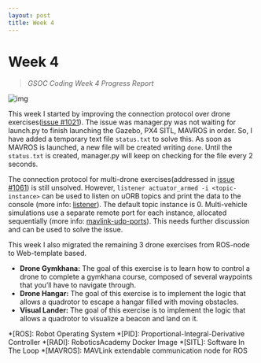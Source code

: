 ```yaml
---
layout: post
title: Week 4
---
```


# Week 4
> *GSOC Coding Week 4 Progress Report*


![img](/gsoc2021-Arkajyoti_Basak/assets/img/blogs/week4.png)

This week I started by improving the connection protocol over drone exercises([issue #1021](https://github.com/JdeRobot/RoboticsAcademy/issues/1021)). The issue was manager.py was not waiting for launch.py to finish launching the Gazebo, PX4 SITL, MAVROS in order. So, I have added a temporary text file `status.txt` to solve this. As soon as MAVROS is launched, a new file will be created writing `done`. Until the `status.txt` is created, manager.py will keep on checking for the file every 2 seconds.

The connection protocol for multi-drone exercises(addressed in [issue #1061](https://github.com/JdeRobot/RoboticsAcademy/issues/1061)) is still unsolved. However, `listener actuator_armed -i <topic-instance>` can be used to listen on uORB topics and print the data to the console (more info: [listener](https://dev.px4.io/master/en/middleware/modules_command.html#listener)). The default topic instance is 0. Multi-vehicle simulations use a separate remote port for each instance, allocated sequentially (more info: [mavlink-udp-ports](https://docs.px4.io/master/en/simulation/#default-px4-mavlink-udp-ports)). This needs further discussion and can be used to solve the issue.

This week I also migrated the remaining 3 drone exercises from ROS-node to Web-template based.

- **Drone Gymkhana:** The goal of this exercise is to learn how to control a drone to complete a gymkhana course, composed of several waypoints that you’ll have to navigate through.
- **Drone Hangar:** The goal of this exercise is to implement the logic that allows a quadrotor to escape a hangar filled with moving obstacles.
- **Visual Lander:** The goal of this exercise is to implement the logic that allows a quadrotor to visualize a beacon and land on it.


*[ROS]: Robot Operating System
*[PID]: Proportional-Integral-Derivative Controller
*[RADI]: RoboticsAcademy Docker Image
*[SITL]: Software In The Loop
*[MAVROS]: MAVLink extendable communication node for ROS